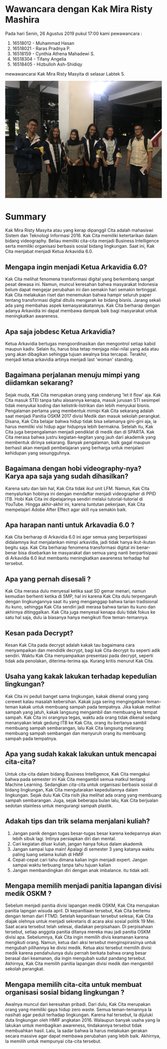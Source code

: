 # Wawancara dengan Kak Mira Risty Mashira

Pada hari Senin, 26 Agustus 2019 pukul 17:00 kami pewawancara :
1. 16518012 - Muhammad Hasan
2. 16518021 - Raras Pradnya P.
3. 16518159 - Cynthia Athena Mahadewi S. 
4. 16518304 - Tifany Angelia
5. 16518405 - Hizbulloh Ash-Shidiqy

mewawancarai Kak Mira Risty Masyita di selasar Labtek 5. 

![alt text](./16518012-16518021-16518159-16518304-16518405.jpg)
# Summary
Kak Mira Risty Masyita atau yang kerap dipanggil Cita adalah mahasiswi Sistem dan Teknologi Informasi 2016. Kak Cita memiliki
ketertarikan dalam bidang videography. Beliau memiliki cita-cita menjadi Business Intelligence serta memiliki organisasi
berbasis sosial bidang lingkungan. Saat ini, Kak Cita menjabat menjadi Ketua Arkavidia 6.0. 


## Mengapa ingin menjadi Ketua Arkavidia 6.0?
Kak Cita melihat fenomena transformasi digital yang berkembang sangat pesat dewasa ini. Namun, muncul keresahan bahwa 
masyarakat Indonesia belum dapat mengejar perubahan ini dan semakin hari semakin tertinggal. Kak Cita melakukan riset dan 
menemukan bahwa hampir seluruh paper tentang transformasi digital ditulis mengarah ke bidang bisnis. Jarang sekali ada yang 
membahas aspek kemasyarakatannya. Kak Cita berharap dengan adanya Arkavidia ini dapat membawa dampak baik bagi masyarakat
untuk meningkatkan awareness.

## Apa saja jobdesc Ketua Arkavidia?
Ketua Arkavidia bertugas mengoordinasikan dan mengontrol setiap kabid maupun kadiv. Selain itu, harus bisa tetap menjaga
nilai-nilai yang ada atau yang akan dibagikan sehingga tujuan awalnya bisa tercapai. Terakhir, menjadi ketua arkavidia artinya
menjadi last 'woman' standing. 


## Bagaimana perjalanan menuju mimpi yang diidamkan sekarang?
Sejak muda, Kak Cita merupakan orang yang cenderung 'let it flow' aja. Kak Cita masuk STEI tanpa tahu alasannya kenapa, masuk
jurusan STI sesimpel tidak menyukai koding dan kelistrik-listrikan dan lebih menyukai bisnis. Pengalaman pertama yang membentuk
mimipi Kak Cita sekarang adalah saat menjadi Panitia OSKM 2017 divisi Medik dan masuk sekolah perangkat. Disana, Kak Cita belajar
bahwa hidup tidak bisa selamanya gini-gini aja, ia harus memiliki visi hidup agar hidupnya lebih bermakna. Setelah itu, Kak Cita
juga berpengalaman menjadi pendiklat di medik dan di SPARTA. Kak Cita merasa bahwa justru kegiatan-kegitan yang jauh dari
akademik yang membentuk dirinya sekarang. Banyak pengalaman, baik gagal maupun berhasil akan menjadi pembelajaran yang berharga
untuk menjalani kehidupan yang sesungguhnya.

## Bagaimana dengan hobi videography-nya? Karya apa saja yang sudah dihasilkan?
Karena satu dan lain hal, Kak Cita tidak ikut unit LFM. Namun, Kak Cita menyalurkan hobinya ini dengan mendaftar menjadi
videographer di PPID ITB. Hobi Kak Cita ini dipelajarinya sendiri melalui tutorial-tutorial di YouTube. Hingga akhir-akhir ini, 
karena tuntutan pekerjaan, Kak Cita mempelajari Adobe After Effect agar skill nya semakin baik.

## Apa harapan nanti untuk Arkavadia 6.0 ?
Kak Cita berharap di Arkavidia 6.0 ini agar semua yang berpartisipasi didalamnya ikut menjalankan mimpi arkavidia, jadi tidak hanya ikut-ikutan begitu saja. Kak Cita berharap fenomena transformasi digital ini benar-benar bisa disebarkan ke masyarakat dan semua yang nanti berpartisipasi di Arkavidia 6.0 ikut membantu meningkatkan awareness terhadap hal tersebut.

## Apa yang pernah disesali ?
Kak Cita merasa dulu menyesal ketika saat SD gemar menari, namun kemudian berhenti ketika di SMP, hal ini karena Kak Cita dulu terpengaruh dengan lingkungannya saat itu yang menganggap bahwa tarian tradisional itu kuno, sehingga Kak Cita sendiri jadi merasa bahwa tarian itu kuno dan akhirnya ditinggalkan. Kak Cita juga menyesal kenapa dulu tidak fokus ke satu hal saja, dulu ia biasanya hanya mengikuti flow teman-temannya.

## Kesan pada Decrypt?
Kesan Kak Cita pada decrypt adalah kakak tau bagaimana cara menyampaikan dan mendidik decrypt, bagi kak Cita decrypt itu seperti adik sendiri. Waktu Kak Cita menyampaikan presentasi pada decrypt, seperti tidak ada penolakan, diterima-terima aja. Kurang kritis menurut Kak Cita. 

## Usaha yang kakak lakukan terhadap kepedulian lingkungan?
Kak Cita ini peduli banget sama lingkungan, kakak dikenal orang yang cerewet kalau masalah kebersihan.  Kakak juga sering mengingatkan teman-teman kakak untuk membuang sampah pada tempatnya. Jika kakak melihat sampah yang jatuh, kakak langsung mengambil dan membuang ke tempat sampah. Kak Cita ini orangnya tegas, waktu ada orang tidak dikenal sedang menanyakan letak gedung ITB ke Kak Cita, orang itu bertanya sambil membuang sampah sembarangan, lalu Kak Cita langsung melarang membuang sampah sembangan dan menyuruh orang itu membuang sampah pada tempatnya. 

## Apa yang sudah kakak lakukan untuk mencapai cita-cita?
Untuk cita-cita dalam bidang Business Intelligence, Kak Cita mengakui bahwa pada semester ini Kak Cita mengambil semua matkul tentang Machine Learning. Sedangkan cita-cita untuk organisasi berbasis sosial di bidang lingkungan, Kak Cita mengutarakan kepeduliannya dalam lingkungan. Sejak dulu Kak Cita risih jika melihat ada orang yang membuang sampah sembarangan. Juga, sejak beberapa bulan lalu, Kak Cita berjualan sedotan stainless untuk mengurangi sampah plastik.

## Adakah tips dan trik selama menjalani kuliah?
1. Jangan panik dengan tugas besar-tugas besar karena kedepannya akan lebih sibuk lagi. Intinya persiapkan diri dan mental.
2. Cari kegiatan diluar kuliah, jangan hanya fokus dalam akademik
3. Jangan sampai lupa main! Apalagi di semester 3 yang katanya waktu paling luang selama kuliah di HMIF
4. Cepat-cepat cari tahu dimana kalian ingin menjadi expert. Jangan sampai waktu terbuang tanpa tahu tujuan kalian
5. Jangan membandingkan diri dengan anak imbalance. itu tidak adil.

## Mengapa memilih menjadi panitia lapangan divisi medik OSKM ? 
Sebelum menjadi panitia divisi lapangan medik OSKM, Kak Cita merupakan panitia lapngan wisuda april. Di kepanitiaan tersebut, Kak Cita bertemu dengan teman dari FTMD. Setelah kepanitiaan tersebut selesai, Kak Cita diajak olehnya untuk menjadi sekretaris di acara aksi sosial politik 19 Mei. Saat acara tersebut telah selesai, diadakan perpisahaan. Di perpisahaan tersebut, setiap anggota panitia ditanya mereka mau jadi panitia OSKM divisi apa. Sebelumnya, Kak Cita ingin memilih divis keamanan karena mengikuti orang. Namun, ketua dari aksi tersebut menginspirasinya untuk mengubah pilihannya ke divisi medik. Ketua aksi tersebut memilih divisi medik karena pendahulunya dulu pernah berkata bahwa orang besar berasal dari keamanan, dia ingin mengubah sudut pandang tersebut. Akhirnya, Kak Cita memilih panitia lapangan divisi medik dan mengambil sekolah perangkat. 

## Mengapa memilih cita-cita untuk membuat organisasi sosial bidang lingkungan ?
Awalnya muncul dari keresahan pribadi. Dari dulu, Kak Cita merupakan orang yang memiliki gaya hidup zero waste. Semua teman-temannya Ia nasihati agar peduli terhadap lingkungan. Karena hal tersebut, Ia dijuluki duta lingkungan oleh HMIF angkatan 2016. Walaupun banyak usaha yang Ia lakukan untuk membagikan awareness, tindakannya tersebut tidak membuahkan hasil. Lalu, Ia sadar bahwa Ia harus melakukan gerakan secara massive agar dapat membawa perubahan yang lebih baik. Akhirnya, Ia memilih untuk mempunyai cita-cita tersebut. 
